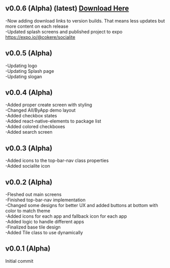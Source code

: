 ## v0.0.6 (Alpha) (latest) [Download Here](http://chukwumaokere.com/socialite/downloads/socialitev006.tar.gz)
-Now adding download links to version builds. That means less updates but more content on each release  
-Updated splash screens and published project to expo https://expo.io/@cokere/socialite  

## v0.0.5 (Alpha)
-Updating logo  
-Updating Splash page  
-Updating slogan  

## v0.0.4 (Alpha)
-Added proper create screen with styling  
-Changed All/ByApp demo layout  
-Added checkbox states  
-Added react-native-elements to package list  
-Added colored checkboxes  
-Added search screen  

## v0.0.3 (Alpha)  
-Added icons to the top-bar-nav class properties   
-Added socialite icon   

## v0.0.2 (Alpha)
-Fleshed out main screens  
-Finished top-bar-nav implementation  
-Changed some designs for better UX and added buttons at bottom with color to match theme  
-Added icons for each app and fallback icon for each app  
-Added logic to handle different apps   
-Finalized base tile design  
-Added Tile class to use dynamically  

## v0.0.1 (Alpha)
Initial commit 
